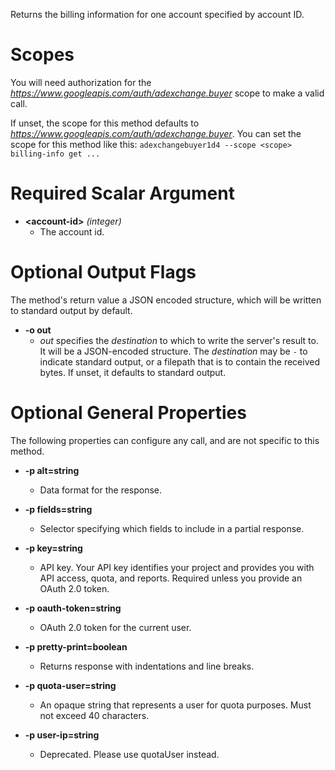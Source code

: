 Returns the billing information for one account specified by account ID.
# Scopes

You will need authorization for the *https://www.googleapis.com/auth/adexchange.buyer* scope to make a valid call.

If unset, the scope for this method defaults to *https://www.googleapis.com/auth/adexchange.buyer*.
You can set the scope for this method like this: `adexchangebuyer1d4 --scope <scope> billing-info get ...`
# Required Scalar Argument
* **&lt;account-id&gt;** *(integer)*
    - The account id.

# Optional Output Flags

The method's return value a JSON encoded structure, which will be written to standard output by default.

* **-o out**
    - *out* specifies the *destination* to which to write the server's result to.
      It will be a JSON-encoded structure.
      The *destination* may be `-` to indicate standard output, or a filepath that is to contain the received bytes.
      If unset, it defaults to standard output.
# Optional General Properties

The following properties can configure any call, and are not specific to this method.

* **-p alt=string**
    - Data format for the response.

* **-p fields=string**
    - Selector specifying which fields to include in a partial response.

* **-p key=string**
    - API key. Your API key identifies your project and provides you with API access, quota, and reports. Required unless you provide an OAuth 2.0 token.

* **-p oauth-token=string**
    - OAuth 2.0 token for the current user.

* **-p pretty-print=boolean**
    - Returns response with indentations and line breaks.

* **-p quota-user=string**
    - An opaque string that represents a user for quota purposes. Must not exceed 40 characters.

* **-p user-ip=string**
    - Deprecated. Please use quotaUser instead.
